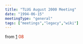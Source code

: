 ```yaml
---
title: "TLUG August 2000 Meeting"
date: "1994-06-15"
meetingType: "general"
tags: ["meetings","legacy","wiki"]
---
```


<p>from <a href="http://lists.tlug.jp/ML/0008/msg00084.html">1</a>
<font color="#CC2200">08</font></p>
